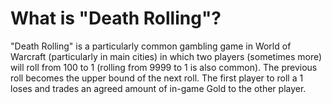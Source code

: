 # What is "Death Rolling"? 
"Death Rolling" is a particularly common gambling game in World of Warcraft (particularly in main cities) in which two players (sometimes more) will roll from 100 to 1 (rolling from 9999 to 1 is also common). The previous roll becomes the upper bound of the next roll. The first player to roll a 1 loses and trades an agreed amount of in-game Gold to the other player.

